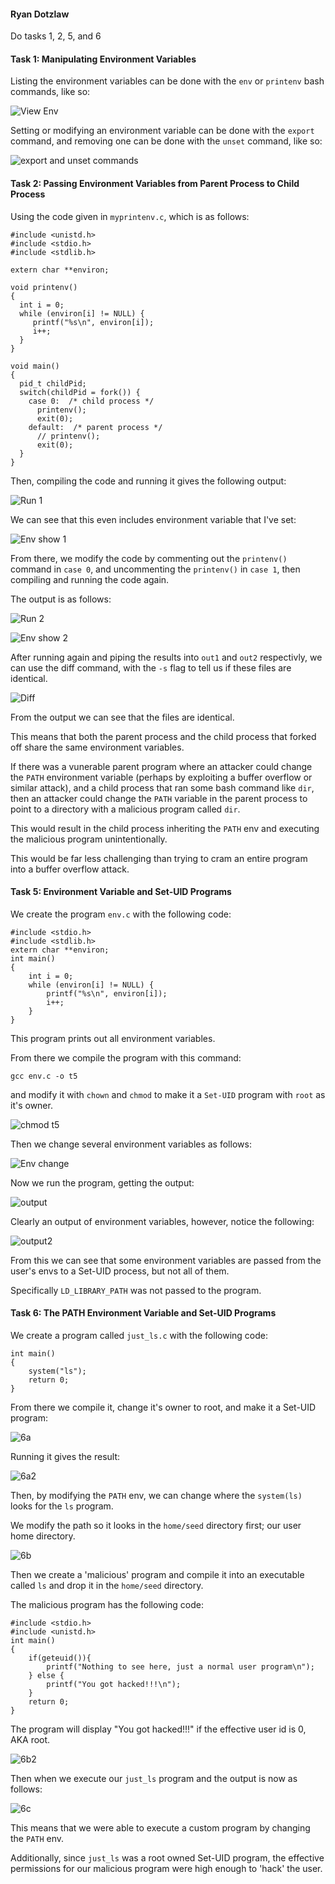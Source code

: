 
#### Ryan Dotzlaw

Do tasks 1, 2, 5, and 6

#### Task 1: Manipulating Environment Variables

Listing the environment variables can be done with the `env` or `printenv` bash commands, like so:

![View Env](1a.png)

Setting or modifying an environment variable can be done with the `export` command, and removing one can be done with the `unset` command, like so:

![export and unset commands](1b.png)

#### Task 2: Passing Environment Variables from Parent Process to Child Process

Using the code given in `myprintenv.c`, which is as follows:

```
#include <unistd.h>
#include <stdio.h>
#include <stdlib.h>

extern char **environ;

void printenv()
{
  int i = 0;
  while (environ[i] != NULL) {
     printf("%s\n", environ[i]);
     i++;
  }
}

void main()
{
  pid_t childPid;
  switch(childPid = fork()) {
    case 0:  /* child process */
      printenv();          
      exit(0);
    default:  /* parent process */
      // printenv();       
      exit(0);
  }
}
```

Then, compiling the code and running it gives the following output:

![Run 1](2a.png)

We can see that this even includes environment variable that I've set:

![Env show 1](2a2.png)

From there, we modify the code by commenting out the `printenv()` command in `case 0`, and uncommenting the `printenv()` in `case 1`, then compiling and running the code again.

The output is as follows:

![Run 2](2b.png)

![Env show 2](2b2.png)

After running again and piping the results into `out1` and `out2` respectivly, we can use the diff command, with the `-s` flag to tell us if these files are identical.

![Diff](2c.png)

From the output we can see that the files are identical.

This means that both the parent process and the child process that forked off share the same environment variables.

If there was a vunerable parent program where an attacker could change the `PATH` environment variable (perhaps by exploiting a buffer overflow or similar attack), 
and a child process that ran some bash command like `dir`,
then an attacker could change the `PATH` variable in the parent process to point to a directory with a malicious program called `dir`.

This would result in the child process inheriting the `PATH` env and executing the malicious program unintentionally.

This would be far less challenging than trying to cram an entire program into a buffer overflow attack.

#### Task 5: Environment Variable and Set-UID Programs

We create the program `env.c` with the following code:

```
#include <stdio.h>
#include <stdlib.h>
extern char **environ;
int main()
{
	int i = 0;
	while (environ[i] != NULL) {
		printf("%s\n", environ[i]);
		i++;
	}
}
```

This program prints out all environment variables.

From there we compile the program with this command:

```
gcc env.c -o t5
```

and modify it with `chown` and `chmod` to make it a `Set-UID` program with `root` as it's owner.

![chmod t5](5a.png)

Then we change several environment variables as follows:

![Env change](5b.png)

Now we run the program, getting the output:

![output](5c.png)

Clearly an output of environment variables, however, notice the following:

![output2](5d.png)

From this we can see that some environment variables are passed from the user's envs to a Set-UID process, but not all of them.

Specifically `LD_LIBRARY_PATH` was not passed to the program.


#### Task 6: The PATH Environment Variable and Set-UID Programs

We create a program called `just_ls.c` with the following code:

```
int main()
{
	system("ls");
	return 0;
}
```

From there we compile it, change it's owner to root, and make it a Set-UID program:

![6a](6a.png)

Running it gives the result:

![6a2](6a2.png)

Then, by modifying the `PATH` env, we can change where the `system(ls)` looks for the `ls` program.

We modify the path so it looks in the `home/seed` directory first; our user home directory.

![6b](6b.png)

Then we create a 'malicious' program and compile it into an executable called `ls` and drop it in the `home/seed` directory.

The malicious program has the following code:

```
#include <stdio.h>
#include <unistd.h>
int main()
{
	if(geteuid()){
		printf("Nothing to see here, just a normal user program\n");
	} else {
		printf("You got hacked!!!\n");
	}
	return 0;
}
```

The program will display "You got hacked!!!" if the effective user id is 0, AKA root.

![6b2](6b2.png)

Then when we execute our `just_ls` program and the output is now as follows:

![6c](6c.png)

This means that we were able to execute a custom program by changing the `PATH` env.

Additionally, since `just_ls` was a root owned Set-UID program, the effective permissions for our malicious program were high enough to 'hack' the user.